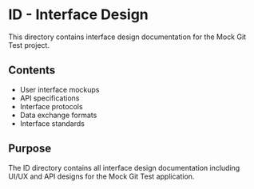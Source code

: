 # ID - Interface Design

This directory contains interface design documentation for the Mock Git Test project.

## Contents
- User interface mockups
- API specifications
- Interface protocols
- Data exchange formats
- Interface standards

## Purpose
The ID directory contains all interface design documentation including UI/UX and API designs for the Mock Git Test application.
